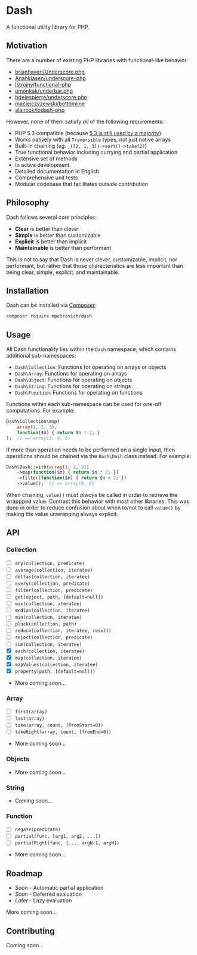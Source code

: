 # Dash
A functional utility library for PHP.


## Motivation
There are a number of existing PHP libraries with functional-like behavior:
- [brianhaveri/Underscore.php](https://github.com/brianhaveri/Underscore.php)
- [Anahkiasen/underscore-php](https://github.com/Anahkiasen/underscore-php)
- [lstrojny/functional-php](https://github.com/lstrojny/functional-php)
- [emonkak/underbar.php](https://github.com/emonkak/underbar.php)
- [bdelespierre/underscore.php](https://github.com/bdelespierre/underscore.php)
- [maciejczyzewski/bottomline](https://github.com/maciejczyzewski/bottomline)
- [alairock/lodash-php](https://github.com/alairock/lodash-php)

However, none of them satisfy *all* of the following requirements:
- PHP 5.3 compatible (because [5.3 is still used by a majority](http://w3techs.com/technologies/details/pl-php/5/all))
- Works natively with all `Traversible` types, not just native arrays
- Built-in chaining (eg. `_([2, 1, 3])->sort()->take(2)`)
- True functional behavior including currying and partial application
- Extensive set of methods
- In active development
- Detailed documentation in English
- Comprehensive unit tests
- Modular codebase that facilitates outside contribution


## Philosophy
Dash follows several core principles:
- **Clear** is better than clever
- **Simple** is better than customizable
- **Explicit** is better than implicit
- **Maintainable** is better than performant

This is not to say that Dash is never clever, customizable, implicit, nor performant, but rather that those characteristics are less important than being clear, simple, explicit, and maintainable.


## Installation
Dash can be installed via [Composer](https://getcomposer.org/):
```sh
composer require mpetrovich/dash
```


## Usage
All Dash functionality lies within the `Dash` namespace, which contains additional sub-namespaces:
- `Dash\Collection`: Functions for operating on arrays or objects
- `Dash\Array`: Functions for operating on arrays
- `Dash\Object`: Functions for operating on objects
- `Dash\String`: Functions for operating on strings
- `Dash\Function`: Functions for operating on functions

Functions within each sub-namespace can be used for one-off computations. For example:

```php
Dash\Collection\map(
	array(1, 2, 3),
	function($n) { return $n * 2; }
);  // == array(2, 4, 6)
```

If more than operation needs to be performed on a single input, then operations should be chained via the `Dash\Dash` class instead. For example:

```php
Dash\Dash::with(array(1, 2, 3))
	->map(function($n) { return $n * 2; })
	->filter(function($n) { return $n > 2; })
	->value();  // == array(4, 6)
```

When chaining, `value()` must *always* be called in order to retrieve the wrappped value. Contrast this behavior with most other libraries. This was done in order to reduce confusion about when to/not to call `value()` by making the value unwrapping always explicit.


## API

### Collection
- [ ] `any(collection, predicate)`
- [ ] `average(collection, iteratee)`
- [ ] `deltas(collection, iteratee)`
- [ ] `every(collection, predicate)`
- [ ] `filter(collection, predicate)`
- [ ] `get(object, path, [default=null])`
- [ ] `max(collection, iteratee)`
- [ ] `median(collection, iteratee)`
- [ ] `min(collection, iteratee)`
- [ ] `pluck(collection, path)`
- [ ] `reduce(collection, iteratee, result)`
- [ ] `reject(collection, predicate)`
- [ ] `sum(collection, iteratee)`
- [x] `each(collection, iteratee)`
- [x] `map(collection, iteratee)`
- [x] `mapValues(collection, iteratee)`
- [x] `property(path, [default=null])`
- More coming soon…

### Array
- [ ] `first(array)`
- [ ] `last(array)`
- [ ] `take(array, count, [fromStart=0])`
- [ ] `takeRight(array, count, [fromEnd=0])`
- More coming soon…

### Objects
- More coming soon…

### String
- Coming soon…

### Function
- [ ] `negate(predicate)`
- [ ] `partial(func, [arg1, arg2, ...])`
- [ ] `partialRight(func, [..., argN-1, argN])`
- More coming soon…


## Roadmap

- *Soon* - Automatic partial application
- *Soon* - Deferred evaluation
- *Later* - Lazy evaluation

More coming soon…


## Contributing
Coming soon…
